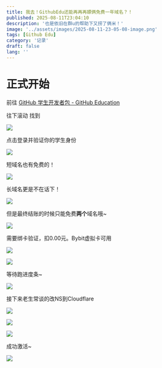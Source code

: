 ```yaml
---
title: 我去！GithubEdu还能再再再嫖俩免费一年域名？！
published: 2025-08-11T23:04:10
description: '也是依旧在群u的帮助下又捞了俩米！'
image: '../assets/images/2025-08-11-23-05-08-image.png'
tags: [Github Edu]
category: '记录'
draft: false 
lang: ''
---
```


# 正式开始

前往 [GitHub 学生开发者包 - GitHub Education](https://education.github.com/pack)

往下滚动 找到

![](../assets/images/2025-08-11-23-05-40-107c27403a989dddcdd101180ee13509.png)

点击登录并验证你的学生身份

![](../assets/images/2025-08-11-23-05-55-72bea2d54c200e08fa652d3997adcf06.png)

短域名也有免费的！

![](../assets/images/2025-08-11-23-06-11-e4fe0a62548c9c69d32cb2a79176a52b.png)

长域名更是不在话下！

![](../assets/images/2025-08-11-23-06-23-b45ebff5a8fe5214bb0291d77cb3fa1e.png)

但是最终结账的时候只能免费**两个**域名哦~

![](../assets/images/2025-08-11-23-06-43-e67a6d8837878e07ef1b2bb5b8cb4d11.png)

需要绑卡验证，扣0.00元。Bybit虚拟卡可用

![](../assets/images/2025-08-11-23-07-06-bfaade641dbd1c125301195d4ad28bed.png)

![](../assets/images/2025-08-11-23-07-10-bdd91d31b4c3c388555faad961924cc0.jpg)

等待跑进度条~

![](../assets/images/2025-08-11-23-07-39-ea95cc5fbfc9ac8fcec2f90614d49d6a.png)

接下来老生常谈的改NS到Cloudflare

![](../assets/images/2025-08-11-23-07-56-85434553c9304a3f0a0ccc10accbef01.png)

![](../assets/images/2025-08-11-23-08-01-bd48e80dafba30f3e4a98a6bcae3f04e.png)

![](../assets/images/2025-08-11-23-08-05-6ae9ce6c4cc5332003ac8101653477b7.png)

成功激活~

![](../assets/images/2025-08-11-23-08-13-6ceb145115731817f2738c711359dc3f.png)
